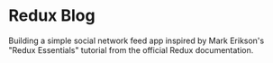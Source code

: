 # Redux Blog

Building a simple social network feed app inspired by Mark Erikson's "Redux Essentials" tutorial from the official Redux documentation.
